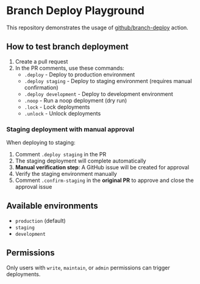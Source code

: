 # Branch Deploy Playground

This repository demonstrates the usage of [github/branch-deploy](https://github.com/github/branch-deploy) action.

## How to test branch deployment

1. Create a pull request
2. In the PR comments, use these commands:
   - `.deploy` - Deploy to production environment
   - `.deploy staging` - Deploy to staging environment (requires manual confirmation)
   - `.deploy development` - Deploy to development environment
   - `.noop` - Run a noop deployment (dry run)
   - `.lock` - Lock deployments
   - `.unlock` - Unlock deployments

### Staging deployment with manual approval

When deploying to staging:

1. Comment `.deploy staging` in the PR
2. The staging deployment will complete automatically
3. **Manual verification step**: A GitHub issue will be created for approval
4. Verify the staging environment manually
5. Comment `.confirm-staging` in the **original PR** to approve and close the approval issue

## Available environments

- `production` (default)
- `staging`
- `development`

## Permissions

Only users with `write`, `maintain`, or `admin` permissions can trigger deployments.